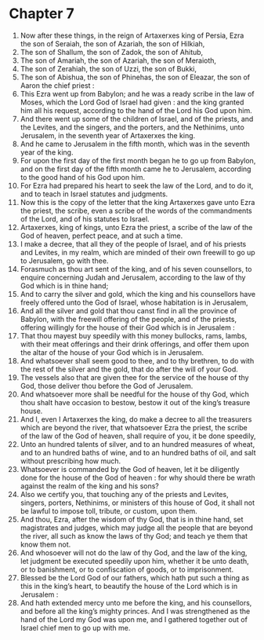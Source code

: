 # Chapter 7

1. Now after these things, in the reign of Artaxerxes king of Persia, Ezra the son of Seraiah, the son of Azariah, the son of Hilkiah,
2. The son of Shallum, the son of Zadok, the son of Ahitub,
3. The son of Amariah, the son of Azariah, the son of Meraioth,
4. The son of Zerahiah, the son of Uzzi, the son of Bukki,
5. The son of Abishua, the son of Phinehas, the son of Eleazar, the son of Aaron the chief priest :
6. This Ezra went up from Babylon; and he was a ready scribe in the law of Moses, which the Lord God of Israel had given : and the king granted him all his request, according to the hand of the Lord his God upon him.
7. And there went up some of the children of Israel, and of the priests, and the Levites, and the singers, and the porters, and the Nethinims, unto Jerusalem, in the seventh year of Artaxerxes the king.
8. And he came to Jerusalem in the fifth month, which was in the seventh year of the king.
9. For upon the first day of the first month began he to go up from Babylon, and on the first day of the fifth month came he to Jerusalem, according to the good hand of his God upon him.
10. For Ezra had prepared his heart to seek the law of the Lord, and to do it, and to teach in Israel statutes and judgments.
11. Now this is the copy of the letter that the king Artaxerxes gave unto Ezra the priest, the scribe, even a scribe of the words of the commandments of the Lord, and of his statutes to Israel.
12. Artaxerxes, king of kings, unto Ezra the priest, a scribe of the law of the God of heaven, perfect peace, and at such a time.
13. I make a decree, that all they of the people of Israel, and of his priests and Levites, in my realm, which are minded of their own freewill to go up to Jerusalem, go with thee.
14. Forasmuch as thou art sent of the king, and of his seven counsellors, to enquire concerning Judah and Jerusalem, according to the law of thy God which is in thine hand;
15. And to carry the silver and gold, which the king and his counsellors have freely offered unto the God of Israel, whose habitation is in Jerusalem,
16. And all the silver and gold that thou canst find in all the province of Babylon, with the freewill offering of the people, and of the priests, offering willingly for the house of their God which is in Jerusalem :
17. That thou mayest buy speedily with this money bullocks, rams, lambs, with their meat offerings and their drink offerings, and offer them upon the altar of the house of your God which is in Jerusalem.
18. And whatsoever shall seem good to thee, and to thy brethren, to do with the rest of the silver and the gold, that do after the will of your God.
19. The vessels also that are given thee for the service of the house of thy God, those deliver thou before the God of Jerusalem.
20. And whatsoever more shall be needful for the house of thy God, which thou shalt have occasion to bestow, bestow it out of the king’s treasure house.
21. And I, even I Artaxerxes the king, do make a decree to all the treasurers which are beyond the river, that whatsoever Ezra the priest, the scribe of the law of the God of heaven, shall require of you, it be done speedily,
22. Unto an hundred talents of silver, and to an hundred measures of wheat, and to an hundred baths of wine, and to an hundred baths of oil, and salt without prescribing how much.
23. Whatsoever is commanded by the God of heaven, let it be diligently done for the house of the God of heaven : for why should there be wrath against the realm of the king and his sons?
24. Also we certify you, that touching any of the priests and Levites, singers, porters, Nethinims, or ministers of this house of God, it shall not be lawful to impose toll, tribute, or custom, upon them.
25. And thou, Ezra, after the wisdom of thy God, that is in thine hand, set magistrates and judges, which may judge all the people that are beyond the river, all such as know the laws of thy God; and teach ye them that know them not.
26. And whosoever will not do the law of thy God, and the law of the king, let judgment be executed speedily upon him, whether it be unto death, or to banishment, or to confiscation of goods, or to imprisonment.
27. Blessed be the Lord God of our fathers, which hath put such a thing as this in the king’s heart, to beautify the house of the Lord which is in Jerusalem :
28. And hath extended mercy unto me before the king, and his counsellors, and before all the king’s mighty princes. And I was strengthened as the hand of the Lord my God was upon me, and I gathered together out of Israel chief men to go up with me.

